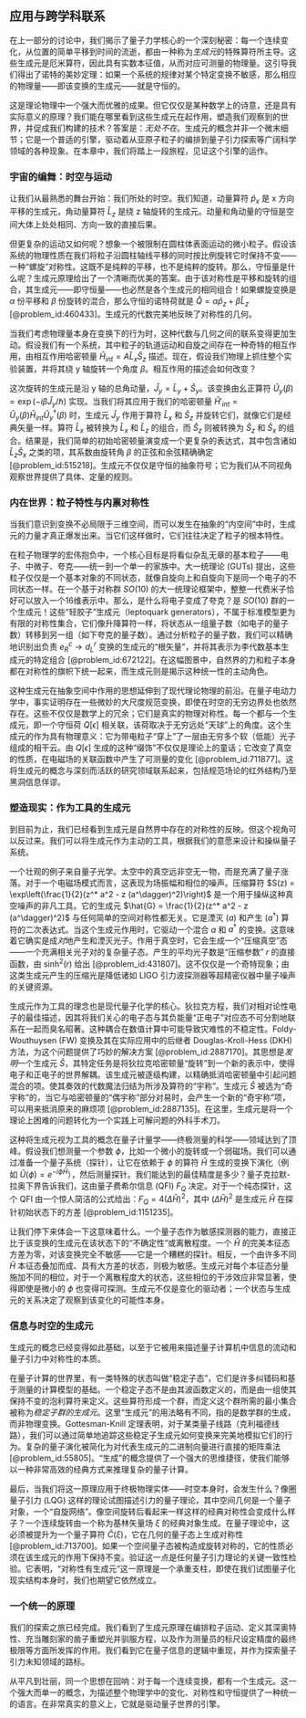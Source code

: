 ## 应用与跨学科联系

在上一部分的讨论中，我们揭示了量子力学核心的一个深刻秘密：每一个连续变化，从位置的简单平移到时间的流逝，都由一种称为*生成元*的特殊算符所主导。这些生成元是厄米算符，因此具有实数本征值，从而对应可测量的物理量。这引导我们得出了诺特的美妙定理：如果一个系统的规律对某个特定变换不敏感，那么相应的物理量——即该变换的生成元——就是守恒的。

这是理论物理中一个强大而优雅的成果。但它仅仅是某种数学上的诗意，还是具有实际意义的原理？我们能在哪里看到这些生成元在起作用，塑造我们观察到的世界，并促成我们构建的技术？答案是：*无处不在*。生成元的概念并非一个微末细节；它是一个普适的引擎，驱动着从亚原子粒子的编排到量子引力探索等广阔科学领域的各种现象。在本章中，我们将踏上一段旅程，见证这个引擎的运作。

### 宇宙的编舞：时空与运动

让我们从最熟悉的舞台开始：我们所处的时空。我们知道，动量算符 $\hat{p}_x$ 是 x 方向平移的生成元，角动量算符 $\hat{L}_z$ 是绕 z 轴旋转的生成元。动量和角动量的守恒是空间大体上处处相同、方向一致的直接后果。

但更复杂的运动又如何呢？想象一个被限制在圆柱体表面运动的微小粒子。假设该系统的物理性质在我们将粒子沿圆柱轴线平移的同时按比例旋转它时保持不变——一种“螺旋”对称性。这既不是纯粹的平移，也不是纯粹的旋转。那么，守恒量是什么呢？生成元原理给出了一个清晰而优美的答案。由于该对称性是平移和旋转的组合，其生成元——即守恒量——也必然是各个生成元的相同组合！如果螺旋变换是 $\alpha$ 份平移和 $\beta$ 份旋转的混合，那么守恒的诺特荷就是 $\hat{Q} = \alpha \hat{p}_z + \beta \hat{L}_z$ [@problem_id:460433]。生成元的代数完美地反映了对称性的几何。

当我们考虑物理量本身在变换下的行为时，这种代数与几何之间的联系变得更加生动。假设我们有一个系统，其中粒子的轨道运动和自旋之间存在一种奇特的相互作用，由相互作用哈密顿量 $\hat{H}_{int} = A \hat{L}_x \hat{S}_z$ 描述。现在，假设我们物理上抓住整个实验装置，并将其绕 y 轴旋转一个角度 $\beta$。相互作用的描述会如何改变？

这次旋转的生成元是沿 y 轴的总角动量，$\hat{J}_y = \hat{L}_y + \hat{S}_y$。该变换由幺正算符 $\hat{U}_y(\beta) = \exp(-i \beta \hat{J}_y / \hbar)$ 实现。当我们将其应用于我们的哈密顿量 $\hat{H}'_{int} = \hat{U}_y(\beta) \hat{H}_{int} \hat{U}_y^\dagger(\beta)$ 时，生成元 $\hat{J}_y$ 作用于算符 $\hat{L}_x$ 和 $\hat{S}_z$ 并旋转它们，就像它们是经典矢量一样。算符 $\hat{L}_x$ 被转换为 $\hat{L}_x$ 和 $\hat{L}_z$ 的组合，而 $\hat{S}_z$ 则被转换为 $\hat{S}_z$ 和 $\hat{S}_x$ 的组合。结果是，我们简单的初始哈密顿量演变成一个更复杂的表达式，其中包含诸如 $\hat{L}_z \hat{S}_x$ 之类的项，其系数由旋转角 $\beta$ 的正弦和余弦精确确定 [@problem_id:515218]。生成元不仅仅是守恒的抽象符号；它为我们从不同视角观察世界提供了具体、定量的规则。

### 内在世界：粒子特性与内禀对称性

当我们意识到变换不必局限于三维空间，而可以发生在抽象的“内空间”中时，生成元的力量才真正爆发出来。当它们这样做时，它们往往决定了粒子的根本特性。

在粒子物理学的宏伟抱负中，一个核心目标是将看似杂乱无章的基本粒子——电子、中微子、夸克——统一到一个单一的家族中。大一统理论 (GUTs) 提出，这些粒子仅仅是一个基本对象的不同状态，就像自旋向上和自旋向下是同一个电子的不同状态一样。在一个基于对称群 $SO(10)$ 的大一统理论框架中，整整一代费米子恰好可以放入一个16维表示中。那么，是什么将电子变成了夸克？是 $SO(10)$ 群的一个生成元！这些“轻胶子”生成元（leptoquark generators），不属于标准模型更为有限的对称性集合，它们像升降算符一样，将状态从一组量子数（如电子的量子数）转移到另一组（如下夸克的量子数）。通过分析粒子的量子数，我们可以精确地识别出负责 $e_R^c \to d_L^r$ 变换的生成元的“根矢量”，并将其表示为李代数基本生成元的特定组合 [@problem_id:672122]。在这幅图景中，自然界的力和粒子本身都在对称性的旗帜下统一起来，而生成元则是揭示这种统一性的主动角色。

这种生成元在抽象空间中作用的思想延伸到了现代理论物理的前沿。在量子电动力学中，事实证明存在一些微妙的大尺度规范变换，即使在时空的无穷边界处也依然存在。这些不仅仅是数学上的冗余；它们是真实的物理对称性。每一个都与一个生成元，即一个守恒荷 $Q[\epsilon]$ 相关联，该荷取决于无穷远处“天球”上的角度。这个生成元的作为具有物理意义：它为带电粒子“穿上”了一层由无穷多个软（低能）光子组成的相干云。由 $Q[\epsilon]$ 生成的这种“缀饰”不仅仅是理论上的童话；它改变了真空的性质，在电磁场的关联函数中产生了可测量的变化 [@problem_id:711877]。这将生成元的概念与深刻而活跃的研究领域联系起来，包括规范场论的红外结构乃至黑洞信息佯谬。

### 塑造现实：作为工具的生成元

到目前为止，我们已经看到生成元是自然界中存在的对称性的反映。但这个视角可以反过来。我们可以将生成元作为主动的工具，根据我们的意愿来设计和操纵量子系统。

一个壮观的例子来自量子光学。太空中的真空远非空无一物，而是充满了量子涨落。对于一个电磁场模式而言，这表现为场振幅和相位的噪声。压缩算符 $S(z) = \exp\left(\frac{1}{2}(z^* a^2 - z (a^\dagger)^2)\right)$ 是一个用于操纵这种真空噪声的非凡工具。它的生成元 $\hat{G} = \frac{1}{2}(z^* a^2 - z (a^\dagger)^2)$ 与任何简单的空间对称性都无关。它是湮灭 ($a$) 和产生 ($a^\dagger$) 算符的二次表达式。当这个生成元作用时，它驱动一个混合 $a$ 和 $a^\dagger$ 的变换。这意味着它确实是成*对*地产生和湮灭光子。作用于真空时，它会生成一个“压缩真空”态——一个充满相关光子对的复杂量子态。产生的平均光子数是“压缩参数” $r$ 的直接函数，由 $\sinh^2(r)$ 给出 [@problem_id:431807]。这不仅仅是一个奇特现象；由这类生成元产生的压缩光是降低诸如 LIGO 引力波探测器等超精密仪器中量子噪声的关键资源。

生成元作为工具的理念也是现代量子化学的核心。狄拉克方程，我们对相对论性电子的最佳描述，因其将我们关心的电子态与其负能量“正电子”对应态不可分割地联系在一起而臭名昭著。这种耦合在数值计算中可能导致灾难性的不稳定性。Foldy-Wouthuysen (FW) 变换及其在实际应用中的后继者 Douglas-Kroll-Hess (DKH) 方法，为这个问题提供了巧妙的解决方案 [@problem_id:2887170]。其思想是*发明*一个生成元 $\hat{S}$，其特定任务是将狄拉克哈密顿量“旋转”到一个新的表示中，使得电子和正电子的世界解耦。该生成元被逐级构建，以精确抵消哈密顿量中引起问题混合的项。使其奏效的代数魔法归结为所涉及算符的“宇称”。生成元 $\hat{S}$ 被选为“奇宇称”的，当它与哈密顿量的“偶宇称”部分对易时，会产生一个新的“奇宇称”项，可以用来抵消原来的麻烦项 [@problem_id:2887135]。在这里，生成元是将一个理论上困难的问题转化为一个实践上可解问题的外科手术刀。

这种将生成元视为工具的概念在量子计量学——终极测量的科学——领域达到了顶峰。假设我们想测量一个参数 $\phi$，比如一个微小的旋转或一个弱磁场。我们可以通过准备一个量子系统（探针），让它在依赖于 $\phi$ 的算符 $\hat{H}$ 生成的变换下演化（例如 $\hat{U}(\phi) = e^{-i\phi \hat{H}}$），然后测量探针。我们能达到的最佳精度是多少？量子克拉默-拉奥下界告诉我们，这由量子费希尔信息 (QFI) $F_Q$ 决定。对于一个纯态探针，这个 QFI 由一个惊人简洁的公式给出：$F_Q = 4 (\Delta \hat{H})^2$，其中 $(\Delta \hat{H})^2$ 是生成元 $\hat{H}$ 在探针初始状态下的方差 [@problem_id:1151235]。

让我们停下来体会一下这意味着什么。一个量子态作为敏感探测器的能力，直接正比于该变换的生成元在该状态下的“不确定性”或离散程度。一个 $\hat{H}$ 的完美本征态方差为零，对该变换完全不敏感——它是一个糟糕的探针。相反，一个由许多不同 $\hat{H}$ 本征态叠加而成、具有大方差的状态，则极为敏感。生成元对每个本征态分量施加不同的相位，对于一个离散程度大的状态，这些相位的干涉效应非常显著，使得即使是微小的 $\phi$ 也变得可探测。生成元不仅是变化的驱动者；一个状态与生成元的关系决定了观察到该变化的可能性本身。

### 信息与时空的生成元

生成元的概念已经变得如此基础，以至于它被用来描述量子计算机中信息的流动和量子引力中对称性的本质。

在量子计算的世界里，有一类特殊的状态叫做“稳定子态”，它们是许多纠错码和基于测量的计算模型的基础。一个稳定子态不是由其波函数定义的，而是由一组使其保持不变的泡利算符来定义。这些算符形成一个群，而定义这个群所需的最小集合被称为*稳定子群的生成元*。这里“生成元”的用法略有不同，指的是数学群的生成，而非物理变换。Gottesman-Knill 定理表明，对于某类量子线路（克利福德线路），我们可以通过简单地追踪这些稳定子生成元如何变换来完美地模拟它们的行为。复杂的量子演化被简化为对代表生成元的二进制向量进行直接的矩阵乘法 [@problem_id:55805]。“生成”的概念提供了一个强大的思维捷径，使我们能够以一种非常高效的经典方式来推理复杂的量子计算。

最后，当我们将这一原理应用于终极物理实体——时空本身时，会发生什么？像圈量子引力 (LQG) 这样的理论试图描述引力的量子理论，其中空间几何是一个量子对象，一个“自旋网络”。像空间旋转后看起来一样这样的经典对称性会变成什么样子？一个连续旋转由一个称为基林矢量场 $\xi$ 的经典对象生成。在量子理论中，这必须被提升为一个量子算符 $\hat{C}(\xi)$，它在几何的量子态上生成对称性 [@problem_id:713700]。如果一个空间量子态被构造成旋转对称的，它的性质必须在该生成元的作用下保持不变。验证这一点是任何量子引力理论的关键一致性检验。它表明，“对称性有生成元”这一原理是一个承重支柱，即使在我们试图量子化现实结构本身时，我们也期望它依然成立。

### 一个统一的原理

我们的探索之旅已经完成。我们看到了生成元原理在编排粒子运动、定义其深奥特性、充当雕刻家的凿子重塑光并驯服方程，以及作为测量员的标尺设定精度的最终极限等方面所发挥的作用。我们看到它在量子信息的逻辑中重现，并作为探索量子引力未知领域的路标。

从平凡到壮丽，同一个思想在回响：对于每一个连续变换，都有一个生成元。这一个强大而单一的概念，为描述整个物理学中的变化、对称性和守恒提供了一种统一的语言。在非常真实的意义上，它就是驱动量子世界的引擎。